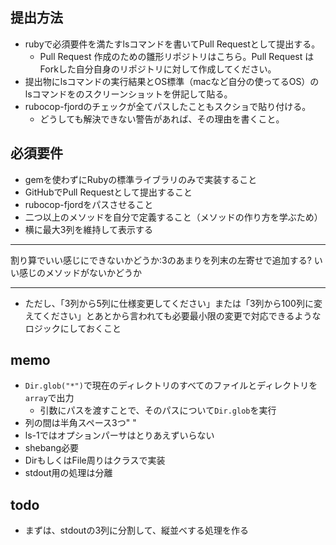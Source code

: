 ## 提出方法
- rubyで必須要件を満たすlsコマンドを書いてPull Requestとして提出する。
  - Pull Request 作成のための雛形リポジトリはこちら。Pull Request はForkした自分自身のリポジトリに対して作成してください。
- 提出物にlsコマンドの実行結果とOS標準（macなど自分の使ってるOS）のlsコマンドをのスクリーンショットを併記して貼る。
- rubocop-fjordのチェックが全てパスしたこともスクショで貼り付ける。
  - どうしても解決できない警告があれば、その理由を書くこと。

## 必須要件
- gemを使わずにRubyの標準ライブラリのみで実装すること
- GitHubでPull Requestとして提出すること
- rubocop-fjordをパスさせること
- 二つ以上のメソッドを自分で定義すること（メソッドの作り方を学ぶため）
- 横に最大3列を維持して表示する
---

割り算でいい感じにできないかどうか:3のあまりを列末の左寄せで追加する?
いい感じのメソッドがないかどうか

---
  - ただし、「3列から5列に仕様変更してください」または「3列から100列に変えてください」とあとから言われても必要最小限の変更で対応できるようなロジックにしておくこと

## memo
- `Dir.glob("*")`で現在のディレクトリのすべてのファイルとディレクトリを`array`で出力
  - 引数にパスを渡すことで、そのパスについて`Dir.glob`を実行
- 列の間は半角スペース3つ"   "
- ls-1ではオプションパーサはとりあえずいらない
- shebang必要
- DirもしくはFile周りはクラスで実装
- stdout用の処理は分離

## todo
- まずは、stdoutの3列に分割して、縦並べする処理を作る